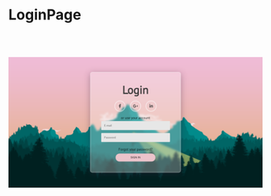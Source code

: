 # LoginPage
<br><br>
<div align="center">
  <img src="https://github.com/ka3ych/LoginPage/blob/main/form/img-loginn.PNG" alt="login page image">
</div>
